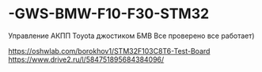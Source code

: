 # -GWS-BMW-F10-F30-STM32
Управление АКПП Toyota джостиком БМВ 
Все проверено все работает)

https://oshwlab.com/borokhov1/STM32F103C8T6-Test-Board
https://www.drive2.ru/l/584751895684384096/
